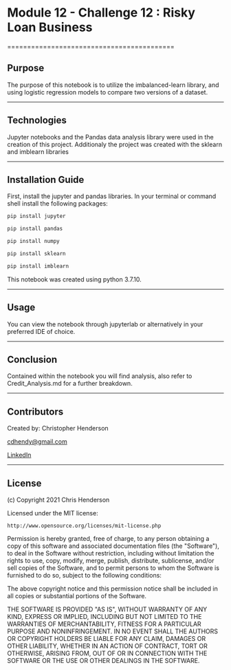 # Module 12 - Challenge 12 : Risky Loan Business
==========================================

## Purpose

 The purpose of this notebook is to utilize the imbalanced-learn library, and using logistic regression models to compare two versions of a dataset.

---

## Technologies

Jupyter notebooks and the Pandas data analysis library were used in the creation of this project. Additionaly the project was created with the sklearn and imblearn libraries

---

## Installation Guide

First, install the jupyter and pandas libraries. In your terminal or command shell install the following packages: 

```python
pip install jupyter
```

```python
pip install pandas
```

```python
pip install numpy
```

```python
pip install sklearn
```

```python
pip install imblearn
```

This notebook was created using python 3.7.10. 

---
## Usage

You can view the notebook through jupyterlab or alternatively in your preferred IDE of choice.

---
## Conclusion

Contained within the notebook you will find analysis, also refer to Credit_Analysis.md for a further breakdown. 

---

## Contributors

Created by: Christopher Henderson

cdhendy@gmail.com

[LinkedIn](https://www.linkedin.com/in/chris-henderson123/)

---

## License

(c) Copyright 2021 Chris Henderson

Licensed under the MIT license:

    http://www.opensource.org/licenses/mit-license.php

Permission is hereby granted, free of charge, to any person obtaining a copy
of this software and associated documentation files (the "Software"), to deal
in the Software without restriction, including without limitation the rights
to use, copy, modify, merge, publish, distribute, sublicense, and/or sell
copies of the Software, and to permit persons to whom the Software is
furnished to do so, subject to the following conditions:

The above copyright notice and this permission notice shall be included in
all copies or substantial portions of the Software.

THE SOFTWARE IS PROVIDED "AS IS", WITHOUT WARRANTY OF ANY KIND, EXPRESS OR
IMPLIED, INCLUDING BUT NOT LIMITED TO THE WARRANTIES OF MERCHANTABILITY,
FITNESS FOR A PARTICULAR PURPOSE AND NONINFRINGEMENT. IN NO EVENT SHALL THE
AUTHORS OR COPYRIGHT HOLDERS BE LIABLE FOR ANY CLAIM, DAMAGES OR OTHER
LIABILITY, WHETHER IN AN ACTION OF CONTRACT, TORT OR OTHERWISE, ARISING FROM,
OUT OF OR IN CONNECTION WITH THE SOFTWARE OR THE USE OR OTHER DEALINGS IN
THE SOFTWARE.